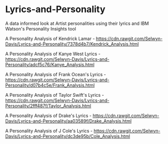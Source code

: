 # Lyrics-and-Personality
A data informed look at Artist personalities using their lyrics and IBM Watson's Personality Insights tool

A Personality Analysis of Kendrick Lamar - https://cdn.rawgit.com/Selwyn-Davis/Lyrics-and-Personality/7378d4b7/Kendrick_Analysis.html

A Personality Analysis of Kanye West Lyrics - https://cdn.rawgit.com/Selwyn-Davis/Lyrics-and-Personality/adcf5c76/Kanye_Analysis.html

A Personality Analysis of Frank Ocean's Lyrics - https://cdn.rawgit.com/Selwyn-Davis/Lyrics-and-Personality/d07b4c5e/Frank_Analysis.html

A Personality Analysis of Taylor Swift's Lyrics - https://cdn.rawgit.com/Selwyn-Davis/Lyrics-and-Personality/2fff487f/Taylor_Analysis.html

A Personality Analysis of Drake's Lyrics - https://cdn.rawgit.com/Selwyn-Davis/Lyrics-and-Personality/aa03589f/Drake_Analysis.html

A Personality Analysis of J Cole's Lyrics - https://cdn.rawgit.com/Selwyn-Davis/Lyrics-and-Personality/dc3de95b/Cole_Analysis.html

